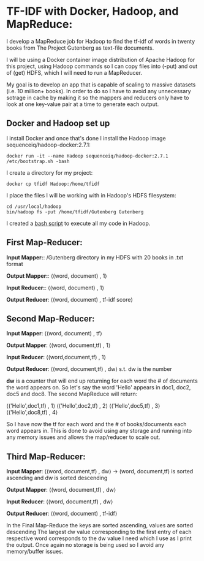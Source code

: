 # TF-IDF with Docker, Hadoop, and MapReduce:

I develop a MapReduce job for Hadoop to find the tf-idf of words in twenty books from The Project Gutenberg as text-file documents. 

I will be using a Docker container image distribution of Apache Hadoop for this project, using Hadoop commands so I can copy files into (-put) and out of (get) HDFS, which I will need to run a MapReducer.

My goal is to develop an app that is capable of scaling to massive datasets (i.e. 10 million+ books). In order to do so I have to avoid any unnecessary sotrage in cache by making it so the mappers and reducers only have to look at one key-value pair at a time to generate  each output.

## Docker and Hadoop set up

I install Docker and once that's done I install the Hadoop image sequenceiq/hadoop-docker:2.7.1:
```
docker run -it --name Hadoop sequenceiq/hadoop-docker:2.7.1 /etc/bootstrap.sh -bash
```
I create a directory for my project:
```
docker cp tfidf Hadoop:/home/tfidf
```
I place the files I will be working with in Hadoop's HDFS filesystem:
```
cd /usr/local/hadoop
bin/hadoop fs -put /home/tfidf/Gutenberg Gutenberg
```
I created a <a href="https://github.com/jonaac/Hadoop-MapReduce-tfidf/blob/master/TF-IDF/Code/wct.sh">bash script</a> to execute all my code in Hadoop.

## First Map-Reducer:
<b>Input Mapper:</b>: 
/Gutenberg directory in my HDFS with 20 books in .txt format

<b>Output Mapper:</b>: 
⟨(word, document) , 1⟩

<b>Input Reducer:</b>: 
⟨(word, document) , 1⟩

<b>Output Reducer</b>: 
⟨(word, document) , tf-idf score⟩

## Second Map-Reducer:
<b>Input Mapper</b>:
⟨(word, document) , tf⟩

<b>Output Mapper</b>:
⟨(word, document,tf) , 1⟩

<b>Input Reducer</b>:
⟨(word,document,tf) , 1⟩

<b>Output Reducer</b>:
⟨(word, document,tf) , dw⟩ s.t. dw is the number 

<b>dw</b> is a counter that will end up returning for each word the # of documents the word appears on. So let's say the word 'Hello' appears in doc1, doc2, doc5 and doc8. The second MapReduce will return:

⟨('Hello',doc1,tf) , 1⟩
⟨('Hello',doc2,tf) , 2⟩
⟨('Hello',doc5,tf) , 3⟩
⟨('Hello',doc8,tf) , 4⟩

So I have now the tf for each word and the # of books/documents each word appears in. This is done to avoid using any storage and running into any memory issues and allows the map/reducer to scale out. 

## Third Map-Reducer:
<b>Input Mapper</b>:
⟨(word, document,tf) , dw⟩ -> (word, document,tf) is sorted ascending and dw is sorted descending

<b>Output Mapper</b>:
⟨(word, document,tf) , dw⟩

<b>Input Reducer</b>:
⟨(word, document,tf) , dw⟩

<b>Output Reducer</b>:
⟨(word, document) , tf-idf⟩

In the Final Map-Reduce the keys are sorted ascending, values are sorted descending The largest dw value corresponding to the first entry of each respective word corresponds to the dw value I need which I use as I print the output. Once again no storage is being used so I avoid any memory/buffer issues.
